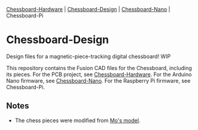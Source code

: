 [Chessboard-Hardware](https://github.com/UnsignedArduino/Chessboard-Hardware) |
[Chessboard-Design](https://github.com/UnsignedArduino/Chessboard-Design) |
[Chessboard-Nano](https://github.com/UnsignedArduino/Chessboard-Nano) |
Chessboard-Pi

# Chessboard-Design

Design files for a magnetic-piece-tracking digital chessboard! WIP

This repository contains the Fusion CAD files for the Chessboard, including its pieces. 
For the PCB project, see [Chessboard-Hardware](https://github.com/UnsignedArduino/Chessboard-Hardware).
For the Arduino Nano firmware, see [Chessboard-Nano](https://github.com/UnsignedArduino/Chessboard-Nano).
For the Raspberry Pi firmware, see Chessboard-Pi.

## Notes

* The chess pieces were modified from [Mo's model](https://makerworld.com/en/models/216757-chess-set?from=search#profileId-388041).
